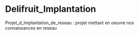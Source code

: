 # Delifruit_Implantation
Projet_d_Implantation_de_reseau : projet mettant en oeuvre nos connaissances en reseau
